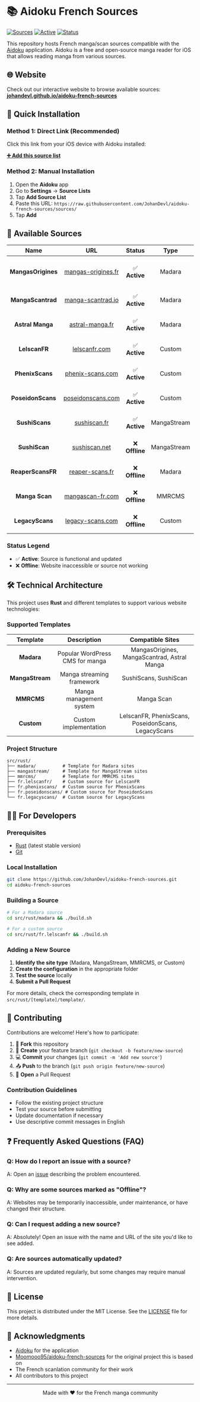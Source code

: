 # 📚 Aidoku French Sources

[![Sources](https://img.shields.io/badge/sources-11-blue.svg)](https://github.com/JohanDevl/aidoku-french-sources)
[![Active](https://img.shields.io/badge/active-7-green.svg)](https://github.com/JohanDevl/aidoku-french-sources)
[![Status](https://img.shields.io/badge/status-maintained-brightgreen.svg)](https://github.com/JohanDevl/aidoku-french-sources)

This repository hosts French manga/scan sources compatible with the [Aidoku](https://aidoku.app/) application. Aidoku is a free and open-source manga reader for iOS that allows reading manga from various sources.

## 🌐 Website

Check out our interactive website to browse available sources: **[johandevl.github.io/aidoku-french-sources](https://johandevl.github.io/aidoku-french-sources/)**

## 🚀 Quick Installation

### Method 1: Direct Link (Recommended)

Click this link from your iOS device with Aidoku installed:

**[➕ Add this source list](https://aidoku.app/add-source-list/?url=https://raw.githubusercontent.com/JohanDevl/aidoku-french-sources/sources/)**

### Method 2: Manual Installation

1. Open the **Aidoku** app
2. Go to **Settings** → **Source Lists**
3. Tap **Add Source List**
4. Paste this URL: `https://raw.githubusercontent.com/JohanDevl/aidoku-french-sources/sources/`
5. Tap **Add**

## 📖 Available Sources

|        Name        |                        URL                        |     Status     |    Type     | Description                   |
| :----------------: | :-----------------------------------------------: | :------------: | :---------: | :---------------------------- |
| **MangasOrigines** | [mangas-origines.fr](https://mangas-origines.fr/) | ✅ **Active**  |   Madara    | Large catalog of French manga |
| **MangaScantrad**  |  [manga-scantrad.io](https://manga-scantrad.io/)  | ✅ **Active**  |   Madara    | Quality French scanlations    |
|  **Astral Manga**  |    [astral-manga.fr](https://astral-manga.fr/)    | ✅ **Active**  |   Madara    | Popular manga in French       |
|   **LelscanFR**    |      [lelscanfr.com](https://lelscanfr.com/)      | ✅ **Active**  |   Custom    | Recent French scanlations     |
|  **PhenixScans**   |   [phenix-scans.com](https://phenix-scans.com/)   | ✅ **Active**  |   Custom    | French scanlation community   |
| **PoseidonScans**  |   [poseidonscans.com](https://poseidonscans.com/) | ✅ **Active**  |   Custom    | Next.js scanlation platform  |
|   **SushiScans**   |       [sushiscan.fr](https://sushiscan.fr/)       | ✅ **Active**  | MangaStream | Various French scanlations    |
|   **SushiScan**    |      [sushiscan.net](https://sushiscan.net/)      | ❌ **Offline** | MangaStream | Chapter loading issues        |
| **ReaperScansFR**  |    [reaper-scans.fr](https://reaper-scans.fr/)    | ❌ **Offline** |   Madara    | Website temporarily down      |
|   **Manga Scan**   |   [mangascan-fr.com](https://mangascan-fr.com/)   | ❌ **Offline** |   MMRCMS    | Website temporarily down      |
|  **LegacyScans**   |   [legacy-scans.com](https://legacy-scans.com/)   | ❌ **Offline** |   Custom    | Website temporarily down      |

### Status Legend

- ✅ **Active**: Source is functional and updated
- ❌ **Offline**: Website inaccessible or source not working

## 🛠️ Technical Architecture

This project uses **Rust** and different templates to support various website technologies:

### Supported Templates

|    Template     |           Description           |              Compatible Sites               |
| :-------------: | :-----------------------------: | :-----------------------------------------: |
|   **Madara**    | Popular WordPress CMS for manga | MangasOrigines, MangaScantrad, Astral Manga |
| **MangaStream** |    Manga streaming framework    |            SushiScans, SushiScan            |
|   **MMRCMS**    |     Manga management system     |                 Manga Scan                  |
|   **Custom**    |      Custom implementation      |   LelscanFR, PhenixScans, PoseidonScans, LegacyScans   |

### Project Structure

```
src/rust/
├── madara/          # Template for Madara sites
├── mangastream/     # Template for MangaStream sites
├── mmrcms/          # Template for MMRCMS sites
├── fr.lelscanfr/    # Custom source for LelscanFR
├── fr.phenixscans/  # Custom source for PhenixScans
├── fr.poseidonscans/ # Custom source for PoseidonScans
└── fr.legacyscans/  # Custom source for LegacyScans
```

## 👨‍💻 For Developers

### Prerequisites

- [Rust](https://rustup.rs/) (latest stable version)
- [Git](https://git-scm.com/)

### Local Installation

```bash
git clone https://github.com/JohanDevl/aidoku-french-sources.git
cd aidoku-french-sources
```

### Building a Source

```bash
# For a Madara source
cd src/rust/madara && ./build.sh

# For a custom source
cd src/rust/fr.lelscanfr && ./build.sh
```

### Adding a New Source

1. **Identify the site type** (Madara, MangaStream, MMRCMS, or Custom)
2. **Create the configuration** in the appropriate folder
3. **Test the source** locally
4. **Submit a Pull Request**

For more details, check the corresponding template in `src/rust/[template]/template/`.

## 🤝 Contributing

Contributions are welcome! Here's how to participate:

1. 🍴 **Fork** this repository
2. 🔧 **Create** your feature branch (`git checkout -b feature/new-source`)
3. 💻 **Commit** your changes (`git commit -m 'Add new source'`)
4. 📤 **Push** to the branch (`git push origin feature/new-source`)
5. 🔄 **Open** a Pull Request

### Contribution Guidelines

- Follow the existing project structure
- Test your source before submitting
- Update documentation if necessary
- Use descriptive commit messages in English

## ❓ Frequently Asked Questions (FAQ)

### Q: How do I report an issue with a source?

A: Open an [issue](https://github.com/JohanDevl/aidoku-french-sources/issues) describing the problem encountered.

### Q: Why are some sources marked as "Offline"?

A: Websites may be temporarily inaccessible, under maintenance, or have changed their structure.

### Q: Can I request adding a new source?

A: Absolutely! Open an issue with the name and URL of the site you'd like to see added.

### Q: Are sources automatically updated?

A: Sources are updated regularly, but some changes may require manual intervention.

## 📜 License

This project is distributed under the MIT License. See the [LICENSE](LICENSE) file for more details.

## 🙏 Acknowledgments

- [Aidoku](https://aidoku.app/) for the application
- [Moomooo95/aidoku-french-sources](https://github.com/Moomooo95/aidoku-french-sources) for the original project this is based on
- The French scanlation community for their work
- All contributors to this project

---

<div align="center">
Made with ❤️ for the French manga community
</div>
